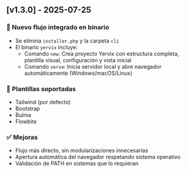 ## [v1.3.0] - 2025-07-25

### 🚀 Nuevo flujo integrado en binario
- Se elimina `installer.php` y la carpeta `cli`
- El binario `yervix` incluye:
  - Comando `new`: Crea proyecto Yervix con estructura completa, plantilla visual, configuración y vista inicial
  - Comando `serve`: Inicia servidor local y abre navegador automáticamente (Windows/macOS/Linux)

### 🎨 Plantillas soportadas
- Tailwind (por defecto)
- Bootstrap
- Bulma
- Flowbite

### ✅ Mejoras
- Flujo más directo, sin modularizaciones innecesarias
- Apertura automática del navegador respetando sistema operativo
- Validación de PATH en sistemas que lo requieran
